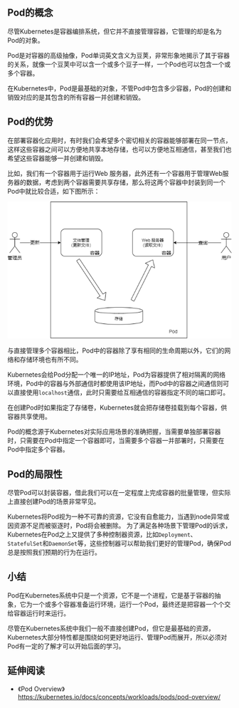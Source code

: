 ## Pod的概念
尽管Kubernetes是容器编排系统，但它并不直接管理容器，它管理的却是名为Pod的对象。

Pod是对容器的高级抽像，Pod单词英文含义为豆荚，非常形象地揭示了其于容器的关系，就像一个豆荚中可以含一个或多个豆子一样，一个Pod也可以包含一个或多个容器。

在Kubernetes中，Pod是最基础的对象，不管Pod中包含多少容器，Pod的创建和销毁对应的是其包含的所有容器一并创建和销毁。

## Pod的优势
在部署容器化应用时，有时我们会希望多个密切相关的容器能够部署在同一节点，这样这些容器之间可以方便地共享本地存储，也可以方便地互相通信，甚至我们也希望这些容器能够一并创建和销毁。

比如，我们有一个容器用于运行Web 服务器，此外还有一个容器用于管理Web服务器的数据，考虑到两个容器需要共享存储，那么将这两个容器中封装到同一个Pod中就比较合适，如下图所示：

![](images/pod_overview.png)

与直接管理多个容器相比，Pod中的容器除了享有相同的生命周期以外，它们的网络和存储环境也有所不同。

Kubernetes会给Pod分配一个唯一的IP地址，Pod为容器提供了相对隔离的网络环境，Pod中的容器与外部通信时都使用该IP地址，而Pod中的容器之间通信则可以直接使用`localhost`通信，此时只需要给互相通信的容器指定不同的端口即可。

在创建Pod时如果指定了存储卷，Kubernetes就会把存储卷挂载到每个容器，供容器共享使用。

Pod的概念源于Kubernetes对实际应用场景的准确把握，当需要单独部署容器时，只需要在Pod中指定一个容器即可，当需要多个容器一并部署时，只需要在Pod中指定多个容器。

## Pod的局限性
尽管Pod可以封装容器，借此我们可以在一定程度上完成容器的批量管理，但实际上直接创建Pod的场景非常罕见。

Kubernetes将Pod视为一种不可靠的资源，它没有自愈能力，当遇到node异常或因资源不足而被驱逐时，Pod将会被删除。
为了满足各种场景下管理Pod的诉求，Kubernetes在Pod之上又提供了多种控制器资源，比如`Deployment`、`StatefulSet`和`DaemonSet`等，这些控制器可以帮助我们更好的管理Pod，确保Pod总是按照我们预期的行为在运行。

## 小结
Pod在Kubernetes系统中只是一个资源，它不是一个进程，它是基于容器的抽象，它为一个或多个容器准备运行环境，运行一个Pod，最终还是把容器一个个交给容器运行时来运行。

尽管在Kubernetes系统中我们一般不直接创建Pod，但它是最基础的资源，Kubernetes大部分特性都是围绕如何更好地运行、管理Pod而展开，所以必须对Pod有一定的了解才可以开始后面的学习。

## 延伸阅读
- 《Pod Overview》https://kubernetes.io/docs/concepts/workloads/pods/pod-overview/